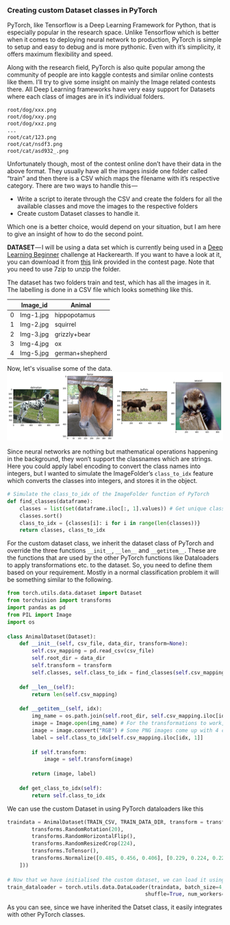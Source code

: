 

### Creating custom Dataset classes in PyTorch

PyTorch, like Tensorflow is a Deep Learning Framework for Python, that is especially popular in the research space. Unlike Tensorflow which is better when it comes to deploying neural network to production, PyTorch is simple to setup and easy to debug and is more pythonic. Even with it’s simplicity, it offers maximum flexibility and speed.

Along with the research field, PyTorch is also quite popular among the community of people are into kaggle contests and similar online contests like them. I’ll try to give some insight on mainly the Image related contests there. All Deep Learning frameworks have very easy support for Datasets where each class of images are in it’s individual folders.

    root/dog/xxx.png
    root/dog/xxy.png
    root/dog/xxz.png
    ...
    root/cat/123.png
    root/cat/nsdf3.png
    root/cat/asd932_.png

Unfortunately though, most of the contest online don’t have their data in the above format. They usually have all the images inside one folder called “train” and then there is a CSV which maps the filename with it’s respective category. There are two ways to handle this — 

-   Write a script to iterate through the CSV and create the folders for all the available classes and move the images to the respective folders
-   Create custom Dataset classes to handle it.

Which one is a better choice, would depend on your situation, but I am here to give an insight of how to do the second point.

**DATASET** — I will be using a data set which is currently being used in a [Deep Learning Beginner](https://www.hackerearth.com/challenge/competitive/deep-learning-beginner-challenge/machine-learning/predict-the-energy-used-612632a9-9de79188/) challenge at Hackerearth. If you want to have a look at it, you can download it from [this](https://s3-ap-southeast-1.amazonaws.com/he-public-data/DL%23+Beginner.zip) link provided in the contest page. Note that you need to use 7zip to unzip the folder.

The dataset has two folders train and test, which has all the images in it. The labelling is done in a CSV file which looks something like this. 

|  | Image_id | Animal |
|--|--|--|
|0| Img-1.jpg | hippopotamus |
|1| Img-2.jpg | squirrel |
|2| Img-3.jpg | grizzly+bear |
|3| Img-4.jpg | ox |
|4| Img-5.jpg | german+shepherd |

Now, let's visualise some of the data. 
![Some images from the data set](output_7_0.png)

Since neural networks are nothing but mathematical operations happening in the background, they won’t support the classnames which are strings. Here you could apply label encoding to convert the class names into integers, but I wanted to simulate the ImageFolder’s `class_to_idx` feature which converts the classes into integers, and stores it in the object.

```python
# Simulate the class_to_idx of the ImageFolder function of PyTorch  
def find_classes(dataframe):  
    classes = list(set(dataframe.iloc[:, 1].values)) # Get unique class names  
    classes.sort()  
    class_to_idx = {classes[i]: i for i in range(len(classes))}  
    return classes, class_to_idx
```
For the custom dataset class, we inherit the dataset class of PyTorch and override the three functions `__init__`, `__len__` and `__getitem__`. These are the functions that are used by the other PyTorch functions like Dataloaders to apply transformations etc. to the dataset. So, you need to define them based on your requirement. Mostly in a normal classification problem it will be something similar to the following. 
```python
from torch.utils.data.dataset import Dataset  
from torchvision import transforms  
import pandas as pd  
from PIL import Image  
import os

class AnimalDataset(Dataset):
    def __init__(self, csv_file, data_dir, transform=None):
        self.csv_mapping = pd.read_csv(csv_file)
        self.root_dir = data_dir
        self.transform = transform
        self.classes, self.class_to_idx = find_classes(self.csv_mapping)
        
    def __len__(self):
        return len(self.csv_mapping)
    
    def __getitem__(self, idx):
        img_name = os.path.join(self.root_dir, self.csv_mapping.iloc[idx, 0])
        image = Image.open(img_name) # For the transformations to work, we need to use 
        image = image.convert("RGB") # Some PNG images come up with 4 channels, which cause errors. 
        label = self.class_to_idx[self.csv_mapping.iloc[idx, 1]]
        
        if self.transform:
            image = self.transform(image)

        return (image, label)
    
    def get_class_to_idx(self):
        return self.class_to_idx
```
We can use the custom Dataset in using PyTorch dataloaders like this
```python
traindata = AnimalDataset(TRAIN_CSV, TRAIN_DATA_DIR, transform = transforms.Compose([
        transforms.RandomRotation(20),
        transforms.RandomHorizontalFlip(),
        transforms.RandomResizedCrop(224),
        transforms.ToTensor(),
        transforms.Normalize([0.485, 0.456, 0.406], [0.229, 0.224, 0.225])
    ]))

# Now that we have initialised the custom dataset, we can load it using PyTorch dataloader
train_dataloader = torch.utils.data.DataLoader(traindata, batch_size=4,
                                             shuffle=True, num_workers=4)
```
As you can see, since we have inherited the Datset class, it easily integrates with other PyTorch classes.
